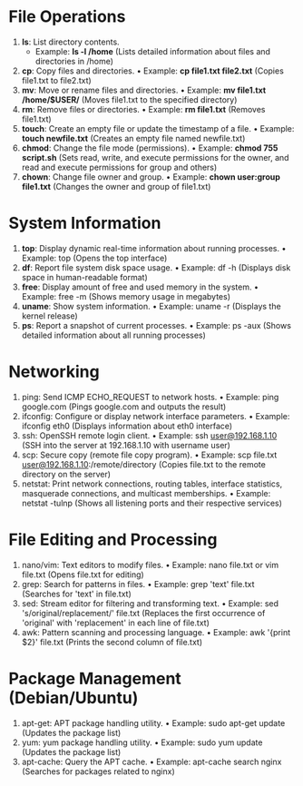 # File Operations
1.	**ls**: List directory contents.
    - Example: **ls -l /home** (Lists detailed information about files and directories in /home)
3.	**cp**: Copy files and directories.
    •	Example: **cp file1.txt file2.txt** (Copies file1.txt to file2.txt)
4.	**mv**: Move or rename files and directories.
    •	Example: **mv file1.txt /home/$USER/** (Moves file1.txt to the specified directory)
5.	**rm**: Remove files or directories.
    •	Example: **rm file1.txt** (Removes file1.txt)
6.	**touch**: Create an empty file or update the timestamp of a file.
    •	Example: **touch newfile.txt** (Creates an empty file named newfile.txt)
7.	**chmod**: Change the file mode (permissions).
    •	Example: **chmod 755 script.sh** (Sets read, write, and execute permissions for the owner, and read and execute permissions for group and others)
8.	**chown**: Change file owner and group.
    •	Example: **chown user:group file1.txt** (Changes the owner and group of file1.txt)

# System Information
1.	**top**: Display dynamic real-time information about running processes.
•	Example: top (Opens the top interface)
2.	**df**: Report file system disk space usage.
•	Example: df -h (Displays disk space in human-readable format)
3.	**free**: Display amount of free and used memory in the system.
•	Example: free -m (Shows memory usage in megabytes)
4.	**uname**: Show system information.
•	Example: uname -r (Displays the kernel release)
5.	**ps**: Report a snapshot of current processes.
•	Example: ps -aux (Shows detailed information about all running processes)

# Networking
1.	ping: Send ICMP ECHO_REQUEST to network hosts.
•	Example: ping google.com (Pings google.com and outputs the result)
2.	ifconfig: Configure or display network interface parameters.
•	Example: ifconfig eth0 (Displays information about eth0 interface)
3.	ssh: OpenSSH remote login client.
•	Example: ssh user@192.168.1.10 (SSH into the server at 192.168.1.10 with username user)
4.	scp: Secure copy (remote file copy program).
•	Example: scp file.txt user@192.168.1.10:/remote/directory (Copies file.txt to the remote directory on the server)
5.	netstat: Print network connections, routing tables, interface statistics, masquerade connections, and multicast memberships.
•	Example: netstat -tulnp (Shows all listening ports and their respective services)

# File Editing and Processing
1.	nano/vim: Text editors to modify files.
•	Example: nano file.txt or vim file.txt (Opens file.txt for editing)
2.	grep: Search for patterns in files.
•	Example: grep 'text' file.txt (Searches for 'text' in file.txt)
3.	sed: Stream editor for filtering and transforming text.
•	Example: sed 's/original/replacement/' file.txt (Replaces the first occurrence of 'original' with 'replacement' in each line of file.txt)
4.	awk: Pattern scanning and processing language.
•	Example: awk '{print $2}' file.txt (Prints the second column of file.txt)

# Package Management (Debian/Ubuntu)
1.	apt-get: APT package handling utility.
•	Example: sudo apt-get update (Updates the package list)
1.	yum: yum package handling utility.
•	Example: sudo yum update (Updates the package list)
3.	apt-cache: Query the APT cache.
•	Example: apt-cache search nginx (Searches for packages related to nginx)

